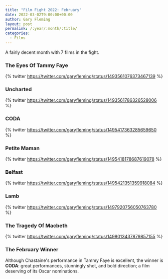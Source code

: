 ```yaml
---
title: "Film Fight 2022: February"
date: 2022-03-02T9:00:00+00:00
author: Gary Fleming
layout: post
permalink: /:year/:month/:title/
categories:
  - Films
---
```


A fairly decent month with 7 films in the fight.

### The Eyes Of Tammy Faye

{% twitter https://twitter.com/garyfleming/status/1493561076373467139 %}

### Uncharted

{% twitter https://twitter.com/garyfleming/status/1493561786326528006 %}

### CODA

{% twitter https://twitter.com/garyfleming/status/1495417363285659650 %}

### Petite Maman

{% twitter https://twitter.com/garyfleming/status/1495418178687619078 %}

### Belfast

{% twitter https://twitter.com/garyfleming/status/1495421351359918084 %}

### Lamb

{% twitter https://twitter.com/garyfleming/status/1497920756050763780 %}

### The Tragedy Of Macbeth

{% twitter https://twitter.com/garyfleming/status/1498013437879857155 %}


### The February Winner

Although Chastaine's performance in Tammy Faye is excellent, the winner is **CODA**: great performances, stunningly shot, and bold direction; a film deserving of its Oscar nominations.